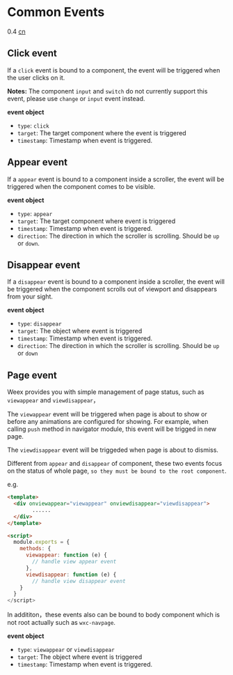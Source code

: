 # Common Events
<span class="weex-version">0.4</span>
<a href="https://github.com/weexteam/article/issues/33"  class="weex-translate">cn</a>

## Click event

If a `click` event is bound to a component, the event will be triggered when the user clicks on it.

**Notes:** The component `input` and `switch` do not currently support this event, please use `change` or `input` event instead.

**event object**

* `type`: `click`
* `target`: The target component where the event is triggered
* `timestamp`: Timestamp when event is triggered.

## Appear event

If a `appear` event is bound to a component inside a scroller, the event will be triggered when the component comes to be visible.

**event object**

* `type`: `appear`
* `target`: The target component where event is triggered
* `timestamp`: Timestamp when event is triggered.
* `direction`: The direction in which the scroller is scrolling. Should be `up` or `down`.

## Disappear event

If a `disappear` event is bound to a component inside a scroller, the event will be triggered when the component scrolls out of viewport and disappears from your sight.

**event object**

* `type`: `disappear`
* `target`: The object where event is triggered
* `timestamp`: Timestamp when event is triggered.
* `direction`: The direction in which the scroller is scrolling. Should be `up` or `down`

## Page event

Weex provides you with simple management of page status, such as `viewappear` and `viewdisappear`，

The `viewappear` event will be triggered when page is about to show or before any animations are configured for showing. For example, when calling `push` method in navigator module, this event will be trigged in new page. 

The `viewdisappear` event will be triggeded when page is about to dismiss.  

Different from `appear` and `disappear` of component, these two events focus on the status of whole page, `so they must be bound to the root component`.

e.g.

```html
<template>
  <div onviewappear="viewappear" onviewdisappear="viewdisappear">
  		......
  </div>
</template>

<script>
  module.exports = {
    methods: {
      viewappear: function (e) {
        // handle view appear event
      },
      viewdisappear: function (e) {
        // handle view disappear event
    }
  }
</script>
```

In addititon，these events also can be bound to body component which is not root actually such as `wxc-navpage`.


**event object**

* `type`: `viewappear` or `viewdisappear`
* `target`: The object where event is triggered
* `timestamp`: Timestamp when event is triggered.
